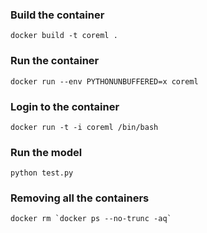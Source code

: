 ### Build the container
```
docker build -t coreml .
```

### Run the container
```
docker run --env PYTHONUNBUFFERED=x coreml
```

### Login to the container

```
docker run -t -i coreml /bin/bash
```

### Run the model
```
python test.py
```

### Removing all the containers

```
docker rm `docker ps --no-trunc -aq`
```
